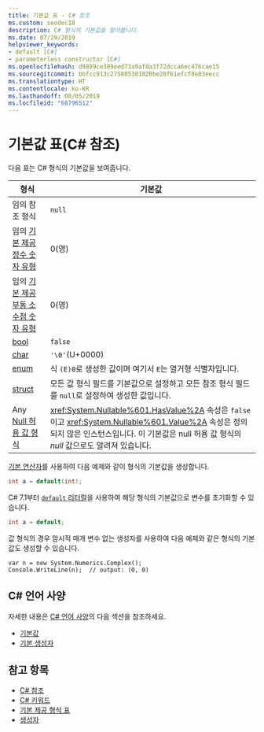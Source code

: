```yaml
---
title: 기본값 표 - C# 참조
ms.custom: seodec18
description: C# 형식의 기본값을 알아봅니다.
ms.date: 07/29/2019
helpviewer_keywords:
- default [C#]
- parameterless constructor [C#]
ms.openlocfilehash: d9889ce389eed73a9af0a3f72dcca6ec476cae15
ms.sourcegitcommit: bbfcc913c275885381820be28f61efcf8e83eecc
ms.translationtype: HT
ms.contentlocale: ko-KR
ms.lasthandoff: 08/05/2019
ms.locfileid: "68796512"
---
```

# <a name="default-values-table-c-reference"></a>기본값 표(C# 참조)

다음 표는 C# 형식의 기본값을 보여줍니다.

|형식|기본값|
|---------|------------------|
|임의 참조 형식|`null`|
|임의 [기본 제공 정수 숫자 유형](../builtin-types/integral-numeric-types.md)|0(영)|
|임의 [기본 제공 부동 소수점 숫자 유형](../builtin-types/floating-point-numeric-types.md)|0(영)|
|[bool](bool.md)|`false`|
|[char](char.md)|`'\0'`(U+0000)|
|[enum](enum.md)|식 `(E)0`로 생성한 값이며 여기서 `E`는 열거형 식별자입니다.|
|[struct](struct.md)|모든 값 형식 필드를 기본값으로 설정하고 모든 참조 형식 필드를 `null`로 설정하여 생성한 값입니다.|
|Any [Null 허용 값 형식](../../programming-guide/nullable-types/index.md)|<xref:System.Nullable%601.HasValue%2A> 속성은 `false`이고 <xref:System.Nullable%601.Value%2A> 속성은 정의되지 않은 인스턴스입니다. 이 기본값은 null 허용 값 형식의 *null* 값으로도 알려져 있습니다.|

[기본 연산자](../operators/default.md)를 사용하여 다음 예제와 같이 형식의 기본값을 생성합니다.

```csharp
int a = default(int);
```

C# 7.1부터 [`default` 리터럴](../operators/default.md#default-literal)을 사용하여 해당 형식의 기본값으로 변수를 초기화할 수 있습니다.

```csharp
int a = default;
```

값 형식의 경우 암시적 매개 변수 없는 생성자를 사용하여 다음 예제와 같은 형식의 기본값도 생성할 수 있습니다.

```csharp-interactive
var n = new System.Numerics.Complex();
Console.WriteLine(n);  // output: (0, 0)
```

## <a name="c-language-specification"></a>C# 언어 사양

자세한 내용은 [C# 언어 사양](~/_csharplang/spec/introduction.md)의 다음 섹션을 참조하세요.

- [기본값](~/_csharplang/spec/variables.md#default-values)
- [기본 생성자](~/_csharplang/spec/types.md#default-constructors)

## <a name="see-also"></a>참고 항목

- [C# 참조](../index.md)
- [C# 키워드](index.md)
- [기본 제공 형식 표](built-in-types-table.md)
- [생성자](../../programming-guide/classes-and-structs/constructors.md)
